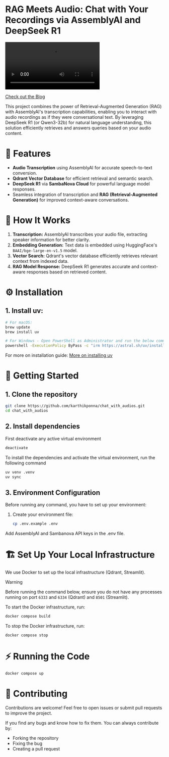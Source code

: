 # RAG Meets Audio: Chat with Your Recordings via AssemblyAI and DeepSeek R1

<video src="https://github.com/user-attachments/assets/c6b474a1-b02f-4ecf-9b52-20ee837e74dc"/></video>


[Check out the Blog](https://www.analyticsvidhya.com/blog/2025/03/audio-rag/)

This project combines the power of Retrieval-Augmented Generation (RAG) with AssemblyAI's transcription capabilities, enabling you to interact with audio recordings as if they were conversational text. By leveraging DeepSeek R1 (or Qwen3-32b) for natural language understanding, this solution efficiently retrieves and answers queries based on your audio content.

# 🚀 Features
- **Audio Transcription** using AssemblyAI for accurate speech-to-text conversion.
- **Qdrant Vector Database** for efficient retrieval and semantic search.
- **DeepSeek R1** via **SambaNova Cloud** for powerful language model responses.
- Seamless integration of transcription and **RAG (Retrieval-Augmented Generation)** for improved context-aware conversations.

# 🧠 How It Works
1. **Transcription:** AssemblyAI transcribes your audio file, extracting speaker information for better clarity.
2. **Embedding Generation:** Text data is embedded using HuggingFace's `BAAI/bge-large-en-v1.5` model.
3. **Vector Search:** Qdrant's vector database efficiently retrieves relevant context from indexed data.
4. **RAG Model Response:** DeepSeek R1 generates accurate and context-aware responses based on retrieved content.

# **⚙️ Installation**

## 1. **Install uv**:
```bash
# For macOS:
brew update
brew install uv

# For Windows - Open PowerShell as Administrator and run the below command:
powershell -ExecutionPolicy ByPass -c "irm https://astral.sh/uv/install.ps1 | iex"
```
For more on installation guide:
[More on installing uv](https://docs.astral.sh/uv/getting-started/installation/)


# **🎯 Getting Started**

## 1. Clone the repository
   ```bash
   git clone https://github.com/karthikponna/chat_with_audios.git
   cd chat_with_audios
   ```
## 2. Install dependencies

First deactivate any active virtual environment

```bash
deactivate
```

To install the dependencies and activate the virtual environment, run the following command

```bash
uv venv .venv
uv sync
```

## 3. Environment Configuration

Before running any command, you have to set up your environment:
1. Create your environment file:
   ```bash
   cp .env.example .env
   ```

Add AssemblyAI and Sambanova API keys in the .env file.

# 🏗️ Set Up Your Local Infrastructure

We use Docker to set up the local infrastructure (Qdrant, Streamlit).

> [!WARNING]
> Before running the command below, ensure you do not have any processes running on port `6333` and `6334` (Qdrant) and `8501` (Streamlit).

To start the Docker infrastructure, run:
```bash
docker compose build
```

To stop the Docker infrastructure, run:
```bash
docker compose stop
```

# ⚡️ Running the Code

```bash
docker compose up
```

# 🙌 Contributing
Contributions are welcome! Feel free to open issues or submit pull requests to improve the project.

If you find any bugs and know how to fix them. You can always contribute by:

- Forking the repository
- Fixing the bug
- Creating a pull request
